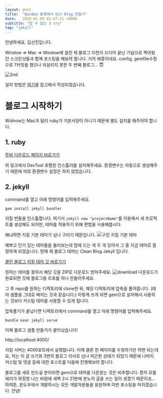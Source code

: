 ```yaml
---
layout: post
title:  "Window 환경에서 Git Blog 만들기"
date:   2020-01-09 01:47:31 +0900
subtitle: "알 수 없는 3 try"
tag: "jekyll"
---
```


안녕하세요, 김선진입니다. 

Window => Mac => Window에 걸친 제 블로그 이전이 드디어 끝난 기념으로 찍어뒀던 스크린샷들과 함께 포스팅을 해보려 합니다. 거의 애증이네요.
config, gemfile수정으로 7커밋을 했으나 되살리지 못한 두 번째 블로그... :innocent:

![2nd](../../../img/posts/second-git-branch.PNG)

설치 방법은 [여기][jekyll]를 참고해서 작성되었습니다.


# 블로그 시작하기
Widnow는 Mac과 달리 ruby가 기본사양이 아니기 때문에 별도 설치를 해주어야 합니다.

## 1. ruby

[루비 다운로드 페이지 바로가기][ruby-install] 

위 링크에서 DevTool 포함된 인스톨러를 설치해주세요.
환경변수는 자동으로 생성해주기 때문에 따로 환경변수 설정은 하지 않았습니다.

## 2. jekyll

command를 열고 아래 명령어를 입력해주세요.
```
gem install jekyll bundler
```

지킬 번들을 인스톨합니다. 여기서 ```jekyll new "projectName"```를 이용해서 새 프로젝트를 생성해도 되지만, 테마를 적용하기 위해 편법을 사용해봅시다.

왜냐하면 지킬 기본 테마가 넘나 구리기 때문입니다.
![구린 지킬 기본 테마](../../../img/posts/jekyll-default-theme.png)

예쁘고 인기 있는 테마들을 둘러보는데 맘에 드는 게 두 개 있어서 그 중 지금 테마로 결정하게 되었습니다.
현재 제 블로그 테마는 Clean Blog Jekyll 입니다.

[클린 블로그 지킬  테마 깃 바로가기][theme]

원하는 테마를 찾아서 해당 깃을 ZIP로 다운로드 받아주세요.
![download](../../../img/posts/download-git.png)
다운로드가 완료되면 깃에 블로그용 르포를 하나 만들어주세요.

그 후 repo를 원하는 디렉토리에 clone한 뒤, 해당 디렉토리에 압축을 풀어줍니다. (테마 샘플을 그대로 베끼는 것과 같습니다.) 이렇게 쓰게 되면 gem으로 설치해서 사용하는 것보다 커스텀 테마를 사용할 수 있게 됩니다.

압축풀기가 끝났다면 디렉토리에서 command를 열고 아래 명령어를 입력해주세요.

```
bundle exec jekyll serve
```
이제 블로그 샘플 만들기가 끝이났습니다!

http://localhost:4000/

지킬 서버는 4000포트에서 실행됩니다.
이제 클론 한 페이지를 수정하기만 하면 되는데요, 저는 이 글 쓰기와 3번의 블로그 이사로 넘나 피곤한 상태가 되었기 때문에 나머지 커스텀 및 댓글 등에 대한 포스트를 다음에 진행해보려 합니다.

블로그를 새로 만드실 분이라면 gem으로 테마를 다운받는 것은 비추합니다. 뭔지 모를 에러가 와장창 나는 바람에 새벽 2시 21분에 분노의 글을 쓰는 일이 생겼기 때문이죠... 하여튼, 윈도우에서 개발하시는 모든 개발자분들을 응원하며 이번 포스팅을 마치겠습니다. 안녕!

[jekyll]: https://jekyllrb-ko.github.io/docs/usage/
[ruby-install]: https://rubyinstaller.org/downloads/
[theme]: https://github.com/BlackrockDigital/startbootstrap-clean-blog-jekyll
